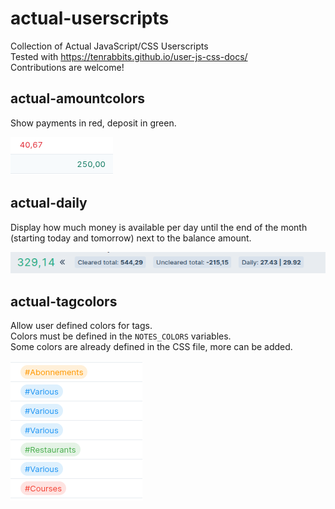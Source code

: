 # actual-userscripts
Collection of Actual JavaScript/CSS Userscripts  
Tested with https://tenrabbits.github.io/user-js-css-docs/  
Contributions are welcome!

## actual-amountcolors
Show payments in red, deposit in green.

![](.img/actual-amountcolors-1.png)

## actual-daily
Display how much money is available per day until the end of the month (starting today and tomorrow) next to the balance amount.

![](.img/actual-daily-1.png)

## actual-tagcolors
Allow user defined colors for tags.  
Colors must be defined in the `NOTES_COLORS` variables.  
Some colors are already defined in the CSS file, more can be added.

![](.img/actual-tagcolors-1.png)
